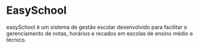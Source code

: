# EasySchool
easySchool é um sistema de gestão escolar desenvolvido para facilitar o gerenciamento de notas, horários e recados em escolas de ensino médio e técnico.
